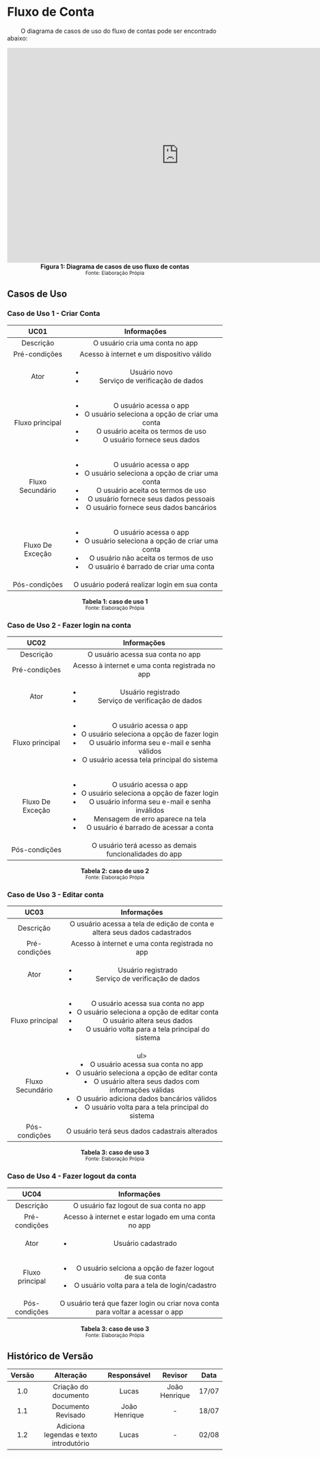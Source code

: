 # Fluxo de Conta

&emsp;&emsp; O diagrama de casos de uso do fluxo de contas pode ser encontrado abaixo:

<iframe style="border: 1px solid rgba(0, 0, 0, 0.1);" width="800" height="500" src="https://www.figma.com/embed?embed_host=share&url=https%3A%2F%2Fwww.figma.com%2Ffile%2FR4iYxZgfl8foolUpTcSHZo%2FUntitled%3Fnode-id%3D0%253A1" allowfullscreen></iframe>

<figcaption align='center'>
    <b>Figura 1: Diagrama de casos de uso fluxo de contas</b>
    <br><small>Fonte: Elaboração Própia</small>
</figcaption>

## Casos de Uso

### Caso de Uso 1 - Criar Conta

<center>

| UC01 | Informações | 
| :----: | :------:|
| Descrição | O usuário cria uma conta no app |
| Pré-condições | Acesso à internet e um dispositivo válido |
| Ator | <ul><li>Usuário novo</li> <li>Serviço de verificação de dados</li></ul> |
| Fluxo principal | <ul><li>O usuário acessa o app</li><li>O usuário seleciona a opção de criar uma conta</li><li>O usuário aceita os termos de uso</li><li>O usuário fornece seus dados</li></ul> |
| Fluxo Secundário | <ul><li>O usuário acessa o app</li><li>O usuário seleciona a opção de criar uma conta</li><li>O usuário aceita os termos de uso</li><li>O usuário fornece seus dados pessoais</li><li>O usuário fornece seus dados bancários</li></ul> |
| Fluxo De Exceção | <ul><li>O usuário acessa o app</li><li>O usuário seleciona a opção de criar uma conta</li><li>O usuário não aceita os termos de uso</li><li>O usuário é barrado de criar uma conta</li></ul> |
| Pós-condições | O usuário poderá realizar login em sua conta |

</center>

<figcaption align='center'>
    <b>Tabela 1: caso de uso 1</b>
    <br><small>Fonte: Elaboração Própia</small>
</figcaption>

### Caso de Uso 2 - Fazer login na conta

<center>

| UC02 | Informações | 
| :----: | :------:|
| Descrição | O usuário acessa sua conta no app |
| Pré-condições | Acesso à internet e uma conta registrada no app |
| Ator | <ul><li>Usuário registrado</li> <li>Serviço de verificação de dados</li></ul> |
| Fluxo principal | <ul><li>O usuário acessa o app</li><li>O usuário seleciona a opção de fazer login</li><li>O usuário informa seu e-mail e senha válidos</li><li>O usuário acessa tela principal do sistema</li></ul> |
| Fluxo De Exceção | <ul><li>O usuário acessa o app</li><li>O usuário seleciona a opção de fazer login</li><li>O usuário informa seu e-mail e senha inválidos</li><li>Mensagem de erro aparece na tela</li><li>O usuário é barrado de acessar a conta</li></ul> |
| Pós-condições | O usuário terá acesso as demais funcionalidades do app |

</center>

<figcaption align='center'>
    <b>Tabela 2: caso de uso 2</b>
    <br><small>Fonte: Elaboração Própia</small>
</figcaption>

### Caso de Uso 3 - Editar conta

<center>

| UC03 | Informações | 
| :----: | :------:|
| Descrição | O usuário acessa a tela de edição de conta e altera seus dados cadastrados |
| Pré-condições | Acesso à internet e uma conta registrada no app |
| Ator | <ul><li>Usuário registrado</li> <li>Serviço de verificação de dados</li></ul> |
| Fluxo principal | <ul><li>O usuário acessa sua conta no app</li><li>O usuário seleciona a opção de editar conta</li><li>O usuário altera seus dados</li><li>O usuário volta para a tela principal do sistema</li></ul> |
| Fluxo Secundário | ul><li>O usuário acessa sua conta no app</li><li>O usuário seleciona a opção de editar conta</li><li>O usuário altera seus dados com informações válidas</li><li>O usuário adiciona dados bancários válidos</li><li>O usuário volta para a tela principal do sistema</li></ul> |
| Pós-condições | O usuário terá seus dados cadastrais alterados |

</center>

<figcaption align='center'>
    <b>Tabela 3: caso de uso 3</b>
    <br><small>Fonte: Elaboração Própia</small>
</figcaption>

### Caso de Uso 4 - Fazer logout da conta

<center>

| UC04 | Informações | 
| :----: | :------:|
| Descrição | O usuário faz logout de sua conta no app |
| Pré-condições | Acesso à internet e estar logado em uma conta no app |
| Ator | <ul><li>Usuário cadastrado</li></ul> |
| Fluxo principal | <ul><li>O usuário selciona a opção de fazer logout de sua conta</li><li>O usuário volta para a tela de login/cadastro</li></ul> |
| Pós-condições | O usuário terá que fazer login ou criar nova conta para voltar a acessar o app |

</center>

<figcaption align='center'>
    <b>Tabela 3: caso de uso 3</b>
    <br><small>Fonte: Elaboração Própia</small>
</figcaption>

## Histórico de Versão

| Versão |                Alteração               | Responsável |         Revisor        |  Data |
|:------:|:--------------------------------------:|:-----------:|:----------------------:|:-----:|
|   1.0  |                    Criação do documento                  |    Lucas | João Henrique | 17/07 |
|   1.1  |                   Documento Revisado                   |    João Henrique | - | 18/07 |
|   1.2  |                  Adiciona legendas e texto introdutório                   |    Lucas | - | 02/08 |